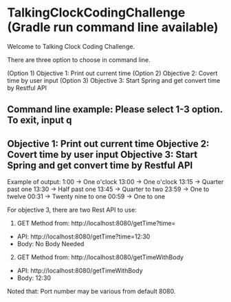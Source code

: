 
# TalkingClockCodingChallenge (Gradle run command line available)
Welcome to Talking Clock Coding Challenge.

There are three option to choose in command line.

(Option 1) Objective 1: Print out current time 
(Option 2) Objective 2: Covert time by user input
(Option 3) Objective 3: Start Spring and get convert time by Restful API

Command line example:
Please select 1-3 option. To exit, input q
-----------------------------------------------------------
Objective 1: Print out current time
Objective 2: Covert time by user input
Objective 3: Start Spring and get convert time by Restful API
-----------------------------------------------------------

Example of output:
1:00  -> One o'clock
13:00 -> One o'clock
13:15 -> Quarter past one
13:30 -> Half past one
13:45 -> Quarter to two
23:59 -> One to twelve
00:31 -> Twenty nine to one
00:59 -> One to one

For objective 3, there are two Rest API to use:
1. GET Method from: http://localhost:8080/getTime?time=<time>
  - API: http://localhost:8080/getTime?time=12:30
  - Body: No Body Needed
  
2. GET Method from: http://localhost:8080/getTimeWithBody
  - API: http://localhost:8080/getTimeWithBody
  - Body: 12:30
  
Noted that: Port number may be various from default 8080.
